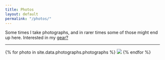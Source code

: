 ```yaml
---
title: Photos
layout: default
permalink: "/photos/"
---
```


Some times I take photographs, and in rarer times some of those might end up here. Interested
in my [gear?](/photo-gear/)

---

{% for photo in site.data.photographs.photographs %}
<img src="{{site.data.photographs.cdn}}/{{photo.slug}}-800.jpg"
  srcset="{{site.data.photographs.cdn}}/{{photo.slug}}-400.jpg 400w, {{site.data.photographs.cdn}}/{{photo.slug}}-600.jpg 600w, {{site.data.photographs.cdn}}/{{photo.slug}}-800.jpg 800w, {{site.data.photographs.cdn}}/{{photo.slug}}-1000.jpg 1000w" />
{% endfor %}
